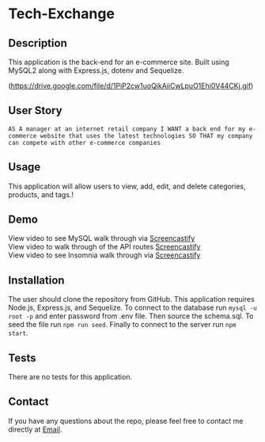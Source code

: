 # Tech-Exchange

## Description
This application is the back-end for an e-commerce site. Built using MySQL2 along with Express.js, dotenv and Sequelize.


(https://drive.google.com/file/d/1PiP2cw1uoQikAiiCwLpuO1Ehi0V44CKj.gif)


## User Story
`AS A manager at an internet retail company
I WANT a back end for my e-commerce website that uses the latest technologies
SO THAT my company can compete with other e-commerce companies`


## Usage 
This application will allow users to view, add, edit, and delete categories, products, and tags.!


## Demo
View video to see MySQL walk through via [Screencastify](https://drive.google.com/file/d/1iFE5LiC9V9tkyRt01v_yAefsITxNlys5/view)<br>
View video to walk through of the API routes [Screencastify](https://drive.google.com/file/d/1ny-vMLRFZNADDKHIhJcD_-zoNWgwF0NO/view)<br>
View video to see Insomnia walk through via [Screencastify](https://drive.google.com/file/d/1PiP2cw1uoQikAiiCwLpuO1Ehi0V44CKj/view)

## Installation 
The user should clone the repository from GitHub. This application requires Node.js, Express.js, and Sequelize. To connect to the database run `mysql -u root -p` and enter password from .env file. Then source the schema.sql. To seed the file run `npm run seed`. Finally to connect to the server run `npm start`. 


## Tests
There are no tests for this application.


## Contact
If you have any questions about the repo, please feel free to contact me directly at [Email](mailto:atwood169@yahoo.com).
